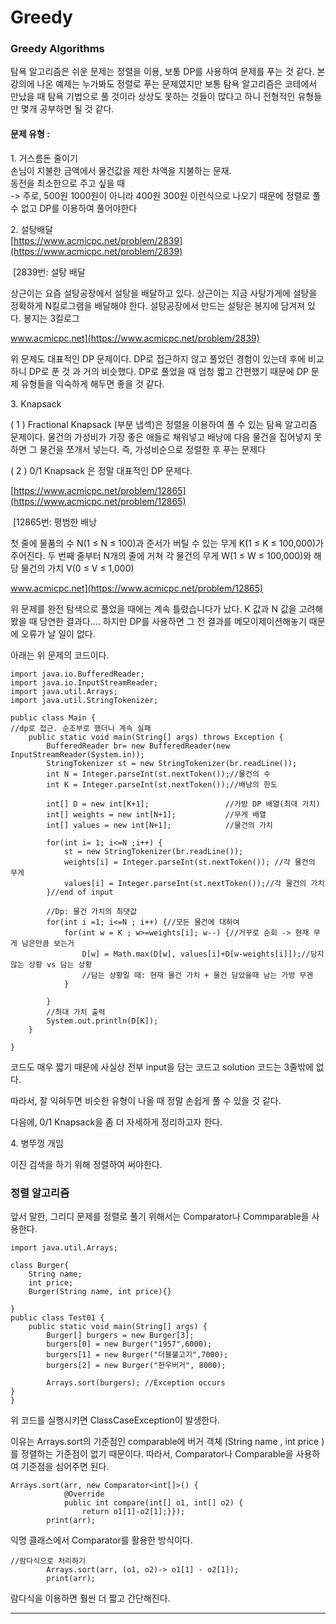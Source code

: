 # Greedy

### Greedy Algorithms

탐욕 알고리즘은 쉬운 문제는 정렬을 이용, 보통 DP를 사용하여 문제를 푸는 것 같다. 본 강의에 나온 예제는 누가봐도 정렬로 푸는 문제였지만 보통 탐욕 알고리즘은 코테에서 만났을 때 탐욕 기법으로 풀 것이라 상상도 못하는 것들이 많다고 하니 전형적인 유형들만 몇개 공부하면 될 것 같다.

#### 문제 유형 : 

1\. 거스름돈 줄이기  
손님이 지불한 금액에서 물건값을 제한 차액을 지불하는 문재.   
동전을 최소한으로 주고 싶을 때  
\-> 주로, 500원 1000원이 아니라 400원 300원 이런식으로 나오기 때문에 정렬로 풀 수 없고 DP를 이용하여 풀어야한다

2\. 설탕배달   
[https://www.acmicpc.net/problem/2839](https://www.acmicpc.net/problem/2839)

 [2839번: 설탕 배달

상근이는 요즘 설탕공장에서 설탕을 배달하고 있다. 상근이는 지금 사탕가게에 설탕을 정확하게 N킬로그램을 배달해야 한다. 설탕공장에서 만드는 설탕은 봉지에 담겨져 있다. 봉지는 3킬로그

www.acmicpc.net](https://www.acmicpc.net/problem/2839)

위 문제도 대표적인 DP 문제이다. DP로 접근하지 않고 풀었던 경험이 있는데 후에 비교하니 DP로 푼 것 과 거의 비슷했다. DP로 풀었을 때 엄청 짧고 간편했기 때문에 DP 문제 유형들을 익숙하게 해두면 좋을 것 같다.

3\. Knapsack

( 1 ) Fractional Knapsack (부분 냅섹)은 정렬을 이용하여 풀 수 있는 탐욕 알고리즘 문제이다. 물건의 가성비가 가장 좋은 애들로 채워넣고 배낭에 다음 물건을 집어넣지 못하면 그 물건을 쪼개서 넣는다. 즉, 가성비순으로 정렬한 후 푸는 문제다

( 2 ) 0/1 Knapsack 은 정말 대표적인 DP 문제다. 

[https://www.acmicpc.net/problem/12865](https://www.acmicpc.net/problem/12865)

 [12865번: 평범한 배낭

첫 줄에 물품의 수 N(1 ≤ N ≤ 100)과 준서가 버틸 수 있는 무게 K(1 ≤ K ≤ 100,000)가 주어진다. 두 번째 줄부터 N개의 줄에 거쳐 각 물건의 무게 W(1 ≤ W ≤ 100,000)와 해당 물건의 가치 V(0 ≤ V ≤ 1,000)

www.acmicpc.net](https://www.acmicpc.net/problem/12865)

위 문제를 완전 탐색으로 풀었을 때에는 계속 틀렸습니다가 났다. K 값과 N 값을 고려해 봤을 때 당연한 결과다.... 하지만 DP를 사용하면 그 전 결과를 메모이제이션해놓기 때문에 오류가 날 일이 없다.

아래는 위 문제의 코드이다.

```
import java.io.BufferedReader;
import java.io.InputStreamReader;
import java.util.Arrays;
import java.util.StringTokenizer;

public class Main {
//dp로 접근. 순조부로 했더니 계속 실패
	public static void main(String[] args) throws Exception {
		BufferedReader br= new BufferedReader(new InputStreamReader(System.in));
		StringTokenizer st = new StringTokenizer(br.readLine());
		int N = Integer.parseInt(st.nextToken());//물건의 수
		int K = Integer.parseInt(st.nextToken());//배낭의 한도
		
		int[] D = new int[K+1];					//가방 DP 배열(최대 가치)
		int[] weights = new int[N+1];			//무게 배열
		int[] values = new int[N+1];			//물건의 가치
		
		for(int i= 1; i<=N ;i++) {
			st = new StringTokenizer(br.readLine());
			weights[i] = Integer.parseInt(st.nextToken()); //각 물건의 무게
			values[i] = Integer.parseInt(st.nextToken());//각 물건의 가치
		}//end of input
		
		//Dp: 물건 가치의 최댓값
		for(int i =1; i<=N ; i++) {//모든 물건에 대하여
			for(int w = K ; w>=weights[i]; w--) {//거꾸로 순회 -> 현재 무게 남은만큼 보는거
				D[w] = Math.max(D[w], values[i]+D[w-weights[i]]);//담지 않는 상황 vs 담는 상황
				//담는 상황일 때: 현재 물건 가치 + 물건 담았을때 남는 가방 무겐
			}
			
		}
		//최대 가치 출력
		System.out.println(D[K]);
	}

}
```

코드도 매우 짧기 때문에 사실상 전부 input을 담는 코드고 solution 코드는 3줄밖에 없다.

따라서, 잘 익혀두면 비슷한 유형이 나올 때 정말 손쉽게 풀 수 있을 것 같다.

다음에, 0/1 Knapsack을 좀 더 자세하게 정리하고자 한다.

4\. 병뚜껑 개임

이진 검색을 하기 위해 정렬하여 써야한다.

### 정렬 알고리즘

앞서 말한, 그리디 문제를 정렬로 풀기 위해서는 Comparator나 Commparable을 사용한다.

```
import java.util.Arrays;

class Burger{
	String name;
	int price;
	Burger(String name, int price){}
	
}
public class Test01 {
	public static void main(String[] args) {
		Burger[] burgers = new Burger[3];
		burgers[0] = new Burger("1957",6000);
		burgers[1] = new Burger("더블불고기",7000);
		burgers[2] = new Burger("한우버거", 8000);
		
		Arrays.sort(burgers); //Exception occurs
}
}
```

위 코드를 실행시키면 ClassCaseException이 발생한다.

이유는 Arrays.sort의 기준점인 comparable에 버거 객체 (String name , int price ) 를 정렬하는 기준점이 없기 때문이다. 따라서, Comparator나 Comparable을 사용하여 기준점을 심어주면 된다.

```
Arrays.sort(arr, new Comparator<int[]>() {
			@Override
			public int compare(int[] o1, int[] o2) {
				return o1[1]-o2[1];}});
		print(arr);
```

익명 클래스에서 Comparator를 활용한 방식이다.

```
//람다식으로 처리하기
		Arrays.sort(arr, (o1, o2)-> o1[1] - o2[1]);
		print(arr);
```

람다식을 이용하면 훨씬 더 짧고 간단해진다. 

---

